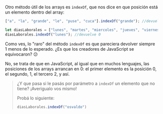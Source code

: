 Otro método útil de los arrays es `indexOf`, que nos dice en que posición está un elemento dentro del array:

```javascript
["a", "la", "grande", "le", "puse", "cuca"].indexOf("grande"); //devuelve 2

let diasLaborales = ["lunes", "martes", "miercoles", "jueves", "viernes"]
diasLaborales.indexOf("lunes"); //devuelve 0
```

Como ves, lo "raro" del método `indexOf` es que pareciera devolver siempre 1 menos de lo esperado. ¿Es que los creadores de JavaScript se equivocaron? :confused:

No, se trata de que en JavaScript, al igual que en muchos lenguajes, las posiciones de los arrays arrancan en 0: el primer elemento es la posición 0, el segundo, 1, el tercero 2, y así.

> ¿Y que pasa si le pasás por parámetro a `indexOf` un elemento que no tiene? ¡Averigualo vos mismo!
>
> Probá lo siguiente:
>
> ```javascript
> diasLaborales.indexOf("osvaldo")
> ```